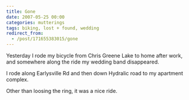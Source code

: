 ```yaml
---
title: Gone
date: 2007-05-25 00:00
categories: mutterings
tags: biking, lost + found, wedding
redirect_from:
  - /post/171655383015/gone
---
```

Yesterday I rode my bicycle from Chris Greene Lake to home after work, and somewhere along the ride my wedding band disappeared.

I rode along Earlysville Rd and then down Hydralic road to my apartment complex.

Other than loosing the ring, it was a nice ride.
